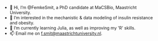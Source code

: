 - 👋 Hi, I’m @FemkeSmit, a PhD candidate at MaCSBio, Maastricht University.
- 👀 I’m interested in the mechanistic & data modeling of insulin resistance and obesity.
- 🌱 I’m currently learning Julia, as well as improving my 'R' skills.
- 📫 Email me on f.smit@maastrichtuniversity.nl.

<!---
FemkeSmit/FemkeSmit is a ✨ special ✨ repository because its `README.md` (this file) appears on your GitHub profile.
You can click the Preview link to take a look at your changes.
--->
